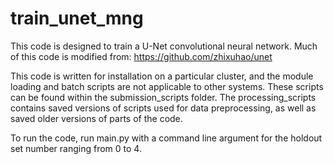 # train_unet_mng

This code is designed to train a U-Net convolutional neural network.  Much of this code is modified from: https://github.com/zhixuhao/unet

This code is written for installation on a particular cluster, and the module loading and batch scripts are not applicable to other systems.  These scripts can be found within the submission_scripts folder.  The processing_scripts contains saved versions of scripts used for data preprocessing, as well as saved older versions of parts of the code.

To run the code, run main.py with a command line argument for the holdout set number ranging from 0 to 4.

